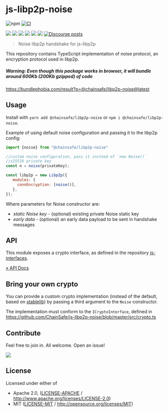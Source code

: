 # js-libp2p-noise

![npm](https://img.shields.io/npm/v/libp2p-noise)
[![CI](https://github.com/ChainSafe/js-libp2p-noise/actions/workflows/ci.yml/badge.svg?branch=master&event=push)](https://github.com/ChainSafe/js-libp2p-noise/actions/workflows/ci.yml)

[![](https://img.shields.io/badge/project-libp2p-yellow.svg?style=flat-square)](https://libp2p.io/)
![](https://img.shields.io/github/issues-raw/ChainSafe/js-libp2p-noise)
![](https://img.shields.io/github/license/ChainSafe/js-libp2p-noise)
![](https://img.shields.io/badge/yarn-%3E%3D1.17.0-orange.svg?style=flat-square)
![](https://img.shields.io/badge/Node.js-%3E%3D16.0.0-orange.svg?style=flat-square)
![](https://img.shields.io/badge/browsers-last%202%20versions%2C%20not%20ie%20%3C%3D11-orange)
[![Discourse posts](https://img.shields.io/discourse/https/discuss.libp2p.io/posts.svg)](https://discuss.libp2p.io)

> Noise libp2p handshake for js-libp2p

This repository contains TypeScript implementation of noise protocol, an encryption protocol used in libp2p.

##### Warning: Even though this package works in browser, it will bundle around 600Kb (200Kb gzipped) of code
https://bundlephobia.com/result?p=@chainsafe/libp2p-noise@latest

## Usage

Install with `yarn add @chainsafe/libp2p-noise` or `npm i @chainsafe/libp2p-noise`.

Example of using default noise configuration and passing it to the libp2p config:

```js
import {noise} from "@chainsafe/libp2p-noise"

//custom noise configuration, pass it instead of `new Noise()`
//x25519 private key
const n = noise(privateKey);

const libp2p = new Libp2p({
   modules: {
     connEncryption: [noise()],
   },
});
```

Where parameters for Noise constructor are:
 - *static Noise key* - (optional) existing private Noise static key
 - *early data* - (optional) an early data payload to be sent in handshake messages



## API

This module exposes a crypto interface, as defined in the repository [js-interfaces](https://github.com/libp2p/js-libp2p-interfaces).

[» API Docs](https://github.com/libp2p/js-libp2p-interfaces/tree/master/packages/interface-connection-encrypter#api)

## Bring your own crypto

You can provide a custom crypto implementation (instead of the default, based on [stablelib](https://www.stablelib.com/)) by passing a third argument to the `Noise` constructor.

The implementation must conform to the `ICryptoInterface`, defined in https://github.com/ChainSafe/js-libp2p-noise/blob/master/src/crypto.ts

## Contribute

Feel free to join in. All welcome. Open an issue!

[![](https://cdn.rawgit.com/jbenet/contribute-ipfs-gif/master/img/contribute.gif)](https://github.com/ipfs/community/blob/master/contributing.md)

## License

Licensed under either of

 * Apache 2.0, ([LICENSE-APACHE](LICENSE-APACHE) / http://www.apache.org/licenses/LICENSE-2.0)
 * MIT ([LICENSE-MIT](LICENSE-MIT) / http://opensource.org/licenses/MIT)
